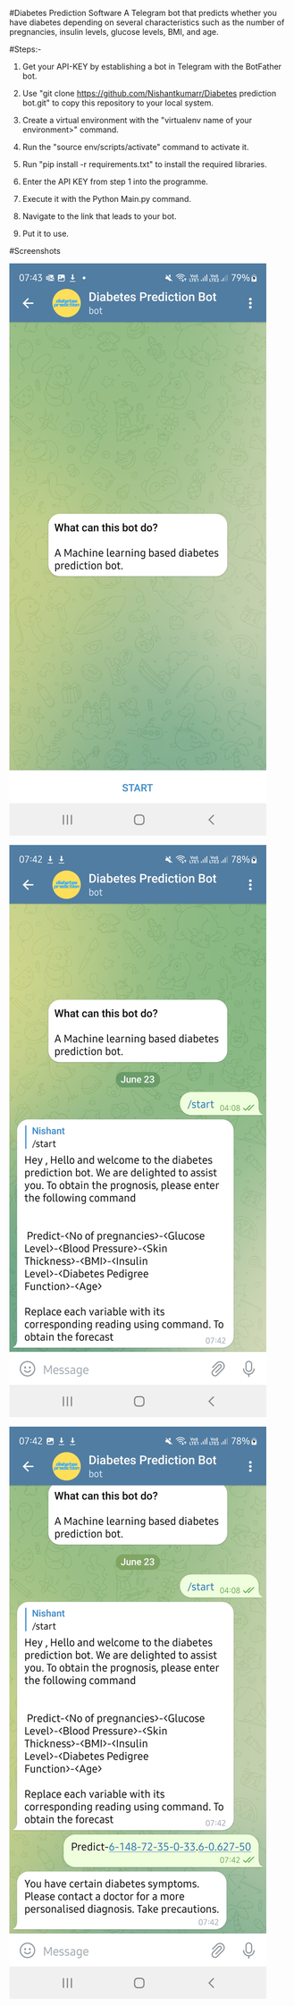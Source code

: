 #Diabetes Prediction Software
A Telegram bot that predicts whether you have diabetes depending on several characteristics such as the number of pregnancies, insulin levels, glucose levels, BMI, and age.


#Steps:-

1. Get your API-KEY by establishing a bot in Telegram with the BotFather bot.

2. Use "git clone https://github.com/Nishantkumarr/Diabetes prediction bot.git" to copy this repository to your local system.

3. Create a virtual environment with the "virtualenv name of your environment>" command.

4. Run the "source env/scripts/activate" command to activate it.

5. Run "pip install -r requirements.txt" to install the required libraries.

6. Enter the API KEY from step 1 into the programme.

7. Execute it with the Python Main.py command.

8. Navigate to the link that leads to your bot.

9. Put it to use.



#Screenshots

![Bot Interface](https://github.com/Nishantkumarr/Diabetes_prediction_bot/blob/main/Pictures/Empty.jpg "Bot Interface")


![Start Command](https://github.com/Nishantkumarr/Diabetes_prediction_bot/blob/main/Pictures/Start.jpg "Start Command")


![Predict Command](https://github.com/Nishantkumarr/Diabetes_prediction_bot/blob/main/Pictures/predict.jpg "Predict Interface")
